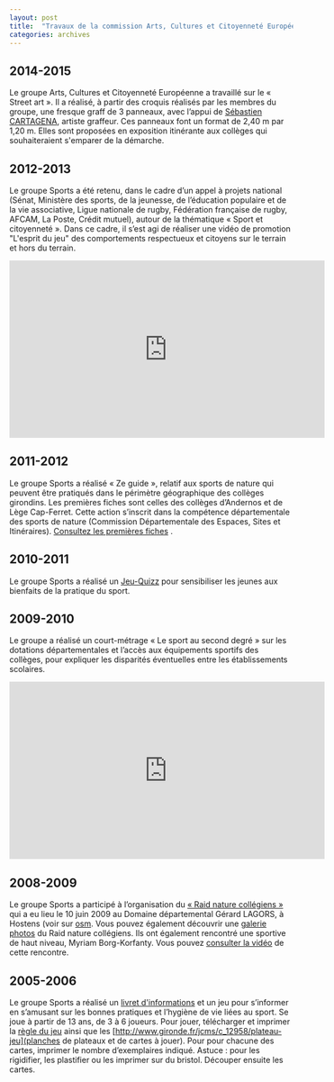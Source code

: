 ```yaml
---
layout: post
title:  "Travaux de la commission Arts, Cultures et Citoyenneté Européenne"
categories: archives
---
```


## 2014-2015

Le groupe Arts, Cultures et Citoyenneté Européenne a travaillé sur le « Street art ». Il a réalisé, à partir des croquis réalisés par les membres du groupe, une fresque graff de 3 panneaux, avec l’appui de [Sébastien CARTAGENA](http://www.graffeur-dock3dc.com/), artiste graffeur. Ces panneaux font un format de 2,40 m par 1,20 m. Elles sont proposées en exposition itinérante aux collèges qui souhaiteraient s'emparer de la démarche.

## 2012-2013

Le groupe Sports a été retenu, dans le cadre d’un appel à projets national (Sénat, Ministère des sports, de la jeunesse, de l’éducation populaire et de la vie associative, Ligue nationale de rugby, Fédération française de rugby, AFCAM, La Poste, Crédit mutuel), autour de la thématique « Sport et citoyenneté ». Dans ce cadre, il s’est agi de réaliser une vidéo de promotion "L'esprit du jeu" des comportements respectueux et citoyens sur le terrain et hors du terrain.

<iframe width="560" height="315" src="https://www.youtube.com/embed/2YZGiIcxvxE&rel=0" frameborder="0" allowfullscreen></iframe> 

## 2011-2012

Le groupe Sports a réalisé « Ze guide », relatif aux sports de nature qui peuvent être pratiqués dans le périmètre géographique des collèges girondins. Les premières fiches sont celles des collèges d’Andernos et de Lège Cap-Ferret. Cette action s’inscrit dans la compétence départementale des sports de nature (Commission Départementale des Espaces, Sites et Itinéraires). [Consultez les premières fiches](http://www.gironde.fr/jcms/c_16032/ze-guide-exemple-college-andernos") .


## 2010-2011

Le groupe Sports a réalisé un [Jeu-Quizz](http://www.gironde.fr/jcms/c_13343/quizz-cgj-sport-et-sante) pour sensibiliser les jeunes aux bienfaits de la pratique du sport.


## 2009-2010

Le groupe a réalisé un court-métrage « Le sport au second degré » sur les dotations départementales et l’accès aux équipements sportifs des collèges, pour expliquer les disparités éventuelles entre les établissements scolaires.

<iframe width="560" height="315" src="https://www.youtube.com/embed/tR7v5ymdH08&rel=0" frameborder="0" allowfullscreen></iframe> 

## 2008-2009

Le groupe Sports a participé à l’organisation du [« Raid nature collégiens »](http://www.gironde.fr/jcms/c_9190/cgj-commission-sport-2009) qui a eu lieu le 10 juin 2009 au Domaine départemental Gérard LAGORS, à Hostens (voir sur [osm](http://osm.org/go/b~_QazMB-?layers=T&node=736905926). Vous pouvez également découvrir une [galerie photos](http://cg33.systonic.net/galeries/raid_nature/index.html) du Raid nature collégiens. Ils ont également rencontré une sportive de haut niveau, Myriam Borg-Korfanty. Vous pouvez [consulter la vidéo](http://cg33.systonic.net/myriam_borg.htm) de cette rencontre.


## 2005-2006

Le groupe Sports a réalisé un [livret d'informations](http://www.gironde.fr/jcms/c_11966/livret-information) et un jeu pour s’informer en s’amusant sur les bonnes pratiques et l’hygiène de vie liées au sport. Se joue à partir de 13 ans, de 3 à 6 joueurs. Pour jouer, télécharger et imprimer la [règle du jeu](http://www.gironde.fr/jcms/c_13509/regle-jeu-sportif) ainsi que les [http://www.gironde.fr/jcms/c_12958/plateau-jeu](planches de plateaux et de cartes à jouer). Pour pour chacune des cartes, imprimer le nombre d’exemplaires indiqué. Astuce : pour les rigidifier, les plastifier ou les imprimer sur du bristol. Découper ensuite les cartes.
